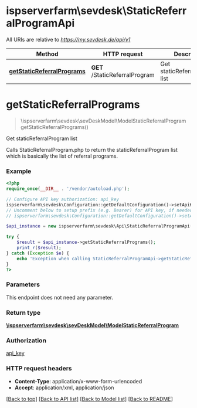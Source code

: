 # ispserverfarm\sevdesk\StaticReferralProgramApi

All URIs are relative to *https://my.sevdesk.de/api/v1*

Method | HTTP request | Description
------------- | ------------- | -------------
[**getStaticReferralPrograms**](StaticReferralProgramApi.md#getStaticReferralPrograms) | **GET** /StaticReferralProgram | Get staticReferralProgram list


# **getStaticReferralPrograms**
> \ispserverfarm\sevdesk\sevDeskModel\ModelStaticReferralProgram getStaticReferralPrograms()

Get staticReferralProgram list

Calls StaticReferralProgram.php to return the staticReferralProgram list which is basically the list of referral programs.

### Example
```php
<?php
require_once(__DIR__ . '/vendor/autoload.php');

// Configure API key authorization: api_key
ispserverfarm\sevdesk\Configuration::getDefaultConfiguration()->setApiKey('token', 'YOUR_API_KEY');
// Uncomment below to setup prefix (e.g. Bearer) for API key, if needed
// ispserverfarm\sevdesk\Configuration::getDefaultConfiguration()->setApiKeyPrefix('token', 'Bearer');

$api_instance = new ispserverfarm\sevdesk\Api\StaticReferralProgramApi();

try {
    $result = $api_instance->getStaticReferralPrograms();
    print_r($result);
} catch (Exception $e) {
    echo 'Exception when calling StaticReferralProgramApi->getStaticReferralPrograms: ', $e->getMessage(), PHP_EOL;
}
?>
```

### Parameters
This endpoint does not need any parameter.

### Return type

[**\ispserverfarm\sevdesk\sevDeskModel\ModelStaticReferralProgram**](../Model/ModelStaticReferralProgram.md)

### Authorization

[api_key](../../README.md#api_key)

### HTTP request headers

 - **Content-Type**: application/x-www-form-urlencoded
 - **Accept**: application/xml, application/json

[[Back to top]](#) [[Back to API list]](../../README.md#documentation-for-api-endpoints) [[Back to Model list]](../../README.md#documentation-for-models) [[Back to README]](../../README.md)

